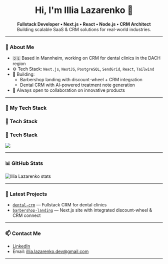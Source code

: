 <h1 align="center">Hi, I'm Illia Lazarenko 👋</h1>

<p align="center">
  <strong>Fullstack Developer • Next.js • React • Node.js • CRM Architect</strong><br />
  Building scalable SaaS & CRM solutions for real-world industries.
</p>

---

### 🧠 About Me

- 🇩🇪 Based in Mannheim, working on CRM for dental clinics in the DACH region  
- ⚙️ Tech Stack: `Next.js`, `NestJS`, `PostgreSQL`, `SendGrid`, `React`, `Tailwind`  
- 🚀 Building:  
  - Barbershop landing with discount-wheel + CRM integration  
  - Dental CRM with AI-powered treatment note generation  
- 💼 Always open to collaboration on innovative products  
---

### 🔧 My Tech Stack

<!-- Icons from https://simpleicons.org/ -->

### 🚀 Tech Stack

### 🚀 Tech Stack

<p align="left">
  <img src="https://skillicons.dev/icons?i=react,nextjs,ts,nestjs,postgres,docker,git,tailwind,sendgrid" />
</p>



</p>

---

### 📊 GitHub Stats


![Illia Lazarenko stats](https://github-readme-stats.vercel.app/api?username=ilyalazarenkoit&show_icons=true&theme=radical)

---

### 🚀 Latest Projects

- [`dental-crm`](https://github.com/illialazarenko/dental-crm) — Fullstack CRM for dental clinics  
- [`barbershop-landing`](https://github.com/illialazarenko/barbershop-landing) — Next.js site with integrated discount-wheel & CRM connect

---

### 📫 Contact Me

- [LinkedIn](https://www.linkedin.com/in/illialazarenko)  
- Email: illia.lazarenko.dev@gmail.com  

---
